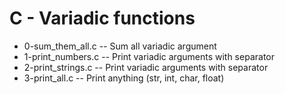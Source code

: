# C - Variadic functions
- 0-sum_them_all.c -- Sum all variadic argument
- 1-print_numbers.c -- Print variadic arguments with separator
- 2-print_strings.c -- Print variadic arguments with separator
- 3-print_all.c -- Print anything (str, int, char, float)
